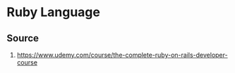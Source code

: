 # Ruby Language

## Source
1. https://www.udemy.com/course/the-complete-ruby-on-rails-developer-course
